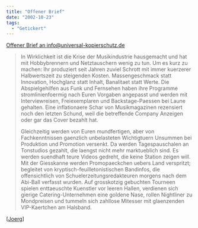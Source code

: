 ```yaml
---
title: "Offener Brief"
date: "2002-10-23"
tags:
  - "Getickert"
---
```


[Offener Brief an info@universal-kopierschutz.de](https://web.archive.org/web/20041115082725/http://groups.google.com/groups?safe=images&ie=UTF-8&oe=UTF-8&as_umsgid=20021012-201452-455487%40foorum.com&lr=&hl=en "Google Search:")

> In Wirklichkeit ist die Krise der Musikindustrie hausgemacht und hat mit Hobbybrennern und Netztauschern wenig zu tun. Um es kurz zu machen: Ihr produziert seit Jahren zuviel Schrott mit immer kuerzerer Halbwertszeit zu steigenden Kosten. Massengeschmack statt Innovation, Hochglanz statt Inhalt, Banalitaet statt Werte. Die Abspielgehilfen aus Funk und Fernsehen haben ihre Programme stromlinienfoermig nach Euren Vorgaben angepasst und werden mit Interviewreisen, Freiexemplaren und Backstage-Paessen bei Laune gehalten. Eine inflationaere Schar von Musikmagazinen rezensiert noch den letzten Schund, weil die betreffende Company Anzeigen oder gar das Cover bezahlt hat.
>
> Gleichzeitig werden von Euren mundfertigen, aber von Fachkenntnissen gaenzlich unbelasteten Wichtigtuern Unsummen bei Produktion und Promotion versenkt. Da werden Tagespauschalen an Tonstudios gezahlt, die laengst nicht mehr marktueblich sind. Es werden suendhaft teure Videos gedreht, die keine Station zeigen will. Mit der Giesskanne werden Promopaeckchen uebers Land verspritzt; begleitet von kryptisch-feuilletonistischen Bandinfos, die offensichtlich von Schuelerzeitungsredakteuren morgens nach dem Abi-Ball verfasst wurden. Auf grosskotzig gebuchten Tourneen spielen enttaeuschte Kuenstler vor leeren Hallen, verdienen sich gierige Catering-Unternehmen eine goldene Nase, rollen Nightliner zu Mondpreisen und tummeln sich zahllose Mitesser mit glaenzenden VIP-Kaertchen am Halsband.

\[[Joerg](https://web.archive.org/web/20041115082725/http://joerg.antville.org/stories/186068/ "joerg s. eins")\]
